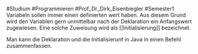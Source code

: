 #Studium #Programmieren #Prof_Dr_Dirk_Eisenbiegler #Semester1 
Variabeln sollen immer einen definierten wert haben. Aus diesem Grund wird den Variablen gern unmittelbar nach der Deklaration ein Anfangswert zugewiesen. Eine solche Zuweisung wird als [[Initialisierung]] bezeichnet.

Man kann die Deklaration und die Initialisierunf in Java in einen Befehl zusammenfassen.
